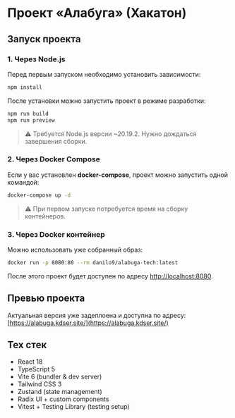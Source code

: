 # Проект «Алабуга» (Хакатон)

## Запуск проекта

### 1. Через Node.js

Перед первым запуском необходимо установить зависимости:

```bash
npm install
```

После установки можно запустить проект в режиме разработки:

```bash
npm run build
npm run preview
```

> ⚠️ Требуется Node.js версии ~20.19.2. Нужно дождаться завершения сборки.

### 2. Через Docker Compose

Если у вас установлен **docker-compose**, проект можно запустить одной командой:

```bash
docker-compose up -d
```

> ⚠️ При первом запуске потребуется время на сборку контейнеров.

### 3. Через Docker контейнер

Можно использовать уже собранный образ:

```bash
docker run -p 8080:80 --rm danilo9/alabuga-tech:latest
```

После этого проект будет доступен по адресу [http://localhost:8080](http://localhost:8080).

## Превью проекта

Актуальная версия уже задеплоена и доступна по адресу: [https://alabuga.kdser.site/](https://alabuga.kdser.site/)

## Тех стек
- React 18
- TypeScript 5
- Vite 6 (bundler & dev server)
- Tailwind CSS 3
- Zustand (state management)
- Radix UI + custom components
- Vitest + Testing Library (testing setup)
